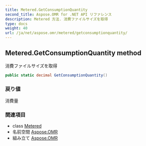 ```yaml
---
title: Metered.GetConsumptionQuantity
second_title: Aspose.OMR for .NET API リファレンス
description: Metered 方法. 消費ファイルサイズを取得
type: docs
weight: 40
url: /ja/net/aspose.omr/metered/getconsumptionquantity/
---
```

## Metered.GetConsumptionQuantity method

消費ファイルサイズを取得

```csharp
public static decimal GetConsumptionQuantity()
```

### 戻り値

消費量

### 関連項目

* class [Metered](../)
* 名前空間 [Aspose.OMR](../../metered/)
* 組み立て [Aspose.OMR](../../../)


